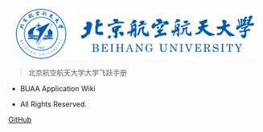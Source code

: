 <p align="center">
  <a href="https://BUAA-Application.github.io/">
    <img alt="docsify" src="src/_media/buaa-logo.png" height="100">
  </a>
</p>


> <middle>北京航空航天大学大学飞跃手册</middle>


- BUAA Application Wiki

- All Rights Reserved.

[GitHub](https://github.com/BUAA-Application)


